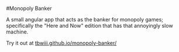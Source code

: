#Monopoly Banker

A small angular app that acts as the banker for monopoly games; specifically the "Here and Now" edition that has that annoyingly slow machine.

Try it out at [tbwiii.github.io/monopoly-banker/](http://tbwiii.github.io/monopoly-banker/)